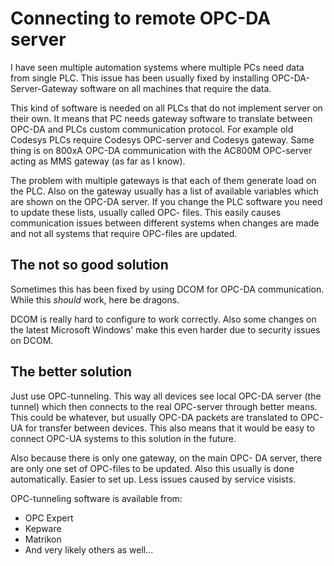 # Connecting to remote OPC-DA server

I have seen multiple automation systems where multiple PCs need
data from single PLC. This issue has been usually fixed by
installing OPC-DA-Server-Gateway software on all machines
that require the data.

This kind of software is needed on all PLCs that do not
implement server on their own. It means that PC needs gateway
software to translate between OPC-DA and PLCs custom
communication protocol. For example old Codesys PLCs
require Codesys OPC-server and Codesys gateway. Same
thing is on 800xA OPC-DA communication with the AC800M
OPC-server acting as MMS gateway (as far as I know).

The problem with multiple gateways is that each of them
generate load on the PLC. Also on the gateway usually
has a list of available variables which are shown
on the OPC-DA server. If you change the PLC software
you need to update these lists, usually called OPC-
files. This easily causes communication issues between
different systems when changes are made and not all
systems that require OPC-files are updated.

## The not so good solution

Sometimes this has been fixed by using DCOM for OPC-DA
communication. While this _should_ work, here be dragons.

DCOM is really hard to configure to work correctly.
Also some changes on the latest Microsoft Windows'
make this even harder due to security issues on DCOM.

## The better solution

Just use OPC-tunneling. This way all devices see local
OPC-DA server (the tunnel) which then connects to
the real OPC-server through better means. This could be
whatever, but usually OPC-DA packets are translated to
OPC-UA for transfer between devices. This also means
that it would be easy to connect OPC-UA systems to this
solution in the future.

Also because there is only one gateway, on the main OPC-
DA server, there are only one set of OPC-files to be
updated. Also this usually is done automatically.
Easier to set up. Less issues caused by service visists.

OPC-tunneling software is available from:
- OPC Expert
- Kepware
- Matrikon
- And very likely others as well...
